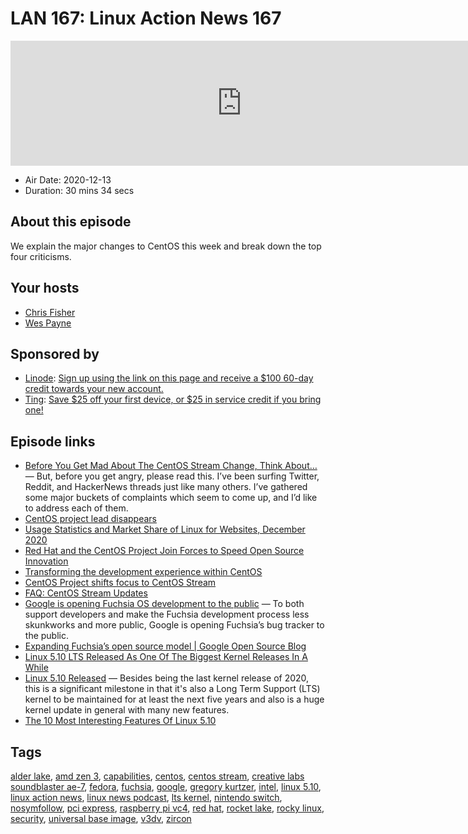 # LAN 167: Linux Action News 167

<iframe src="https://player.fireside.fm/v2/DAcK9LdX+8A9YmeMW?theme=dark" width="740" height="200" frameborder="0" scrolling="no"></iframe>

* Air Date: 2020-12-13
* Duration: 30 mins 34 secs

## About this episode

We explain the major changes to CentOS this week and break down the top four criticisms.

## Your hosts
* [Chris Fisher](https://linuxactionnews.com/hosts/chris)
* [Wes Payne](https://linuxactionnews.com/hosts/wes)

## Sponsored by

  * [Linode](http://linode.com/lan): [Sign up using the link on this page and receive a $100 60-day credit towards your new account. ](http://linode.com/lan)
  * [Ting](https://linux.ting.com): [Save $25 off your first device, or $25 in service credit if you bring one!](https://linux.ting.com)



## Episode links

  * [Before You Get Mad About The CentOS Stream Change, Think About…](http://crunchtools.com/before-you-get-mad-about-the-centos-stream-change-think-about/ "Before You Get Mad About The CentOS Stream Change, Think About…") — But, before you get angry, please read this. I’ve been surfing Twitter, Reddit, and HackerNews threads just like many others. I’ve gathered some major buckets of complaints which seem to come up, and I’d like to address each of them.
  * [CentOS project lead disappears](https://bit-tech.net/news/centos-project-lead-disappears/1/ "CentOS project lead disappears")
  * [Usage Statistics and Market Share of Linux for Websites, December 2020](https://w3techs.com/technologies/details/os-linux "Usage Statistics and Market Share of Linux for Websites, December 2020")
  * [Red Hat and the CentOS Project Join Forces to Speed Open Source Innovation](https://www.redhat.com/en/about/press-releases/red-hat-and-centos-join-forces "Red Hat and the CentOS Project Join Forces to Speed Open Source Innovation")
  * [Transforming the development experience within CentOS](https://www.redhat.com/en/blog/transforming-development-experience-within-centos "Transforming the development experience within CentOS")
  * [CentOS Project shifts focus to CentOS Stream](https://blog.centos.org/2020/12/future-is-centos-stream/ "CentOS Project shifts focus to CentOS Stream")
  * [FAQ: CentOS Stream Updates](https://www.redhat.com/en/blog/faq-centos-stream-updates "FAQ: CentOS Stream Updates")
  * [Google is opening Fuchsia OS development to the public](https://9to5google.com/2020/12/08/google-fuchsia-os-public-development/ "Google is opening Fuchsia OS development to the public") — To both support developers and make the Fuchsia development process less skunkworks and more public, Google is opening Fuchsia’s bug tracker to the public. 
  * [Expanding Fuchsia’s open source model | Google Open Source Blog](https://opensource.googleblog.com/2020/12/expanding-fuchsias-open-source-model.html "Expanding Fuchsia’s open source model | Google Open Source Blog")
  * [Linux 5.10 LTS Released As One Of The Biggest Kernel Releases In A While](https://www.phoronix.com/scan.php?page=news_item&px=Linux-5.10-Released "Linux 5.10 LTS Released As One Of The Biggest Kernel Releases In A While")
  * [Linux 5.10 Released](https://lkml.org/lkml/2020/12/13/290 "Linux 5.10 Released") — Besides being the last kernel release of 2020, this is a significant milestone in that it's also a Long Term Support (LTS) kernel to be maintained for at least the next five years and also is a huge kernel update in general with many new features.
  * [The 10 Most Interesting Features Of Linux 5.10](https://www.phoronix.com/scan.php?page=news_item&px=Linux-5.10-Feature-Recap "The 10 Most Interesting Features Of Linux 5.10")



## Tags

[alder lake](https://linuxactionnews.com/tags/alder%20lake), [amd zen 3](https://linuxactionnews.com/tags/amd%20zen%203), [capabilities](https://linuxactionnews.com/tags/capabilities), [centos](https://linuxactionnews.com/tags/centos), [centos stream](https://linuxactionnews.com/tags/centos%20stream), [creative labs soundblaster ae-7](https://linuxactionnews.com/tags/creative%20labs%20soundblaster%20ae-7), [fedora](https://linuxactionnews.com/tags/fedora), [fuchsia](https://linuxactionnews.com/tags/fuchsia), [google](https://linuxactionnews.com/tags/google), [gregory kurtzer](https://linuxactionnews.com/tags/gregory%20kurtzer), [intel](https://linuxactionnews.com/tags/intel), [linux 5.10](https://linuxactionnews.com/tags/linux%205.10), [linux action news](https://linuxactionnews.com/tags/linux%20action%20news), [linux news podcast](https://linuxactionnews.com/tags/linux%20news%20podcast), [lts kernel](https://linuxactionnews.com/tags/lts%20kernel), [nintendo switch](https://linuxactionnews.com/tags/nintendo%20switch), [nosymfollow](https://linuxactionnews.com/tags/nosymfollow), [pci express](https://linuxactionnews.com/tags/pci%20express), [raspberry pi vc4](https://linuxactionnews.com/tags/raspberry%20pi%20vc4), [red hat](https://linuxactionnews.com/tags/red%20hat), [rocket lake](https://linuxactionnews.com/tags/rocket%20lake), [rocky linux](https://linuxactionnews.com/tags/rocky%20linux), [security](https://linuxactionnews.com/tags/security), [universal base image](https://linuxactionnews.com/tags/universal%20base%20image), [v3dv](https://linuxactionnews.com/tags/v3dv), [zircon](https://linuxactionnews.com/tags/zircon)